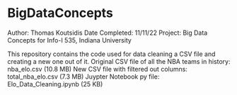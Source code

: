 # BigDataConcepts

Author: Thomas Koutsidis
Date Completed: 11/11/22
Project: Big Data Concepts for Info-I 535, Indiana University

This repository contains the code used for data cleaning a CSV file and creating a new one out of it.
Original CSV file of all the NBA teams in history: nba_elo.csv (10.8 MB)
New CSV file with filtered out columns: total_nba_elo.csv (7.3 MB)
Juypter Notebook py file: Elo_Data_Cleaning.ipynb (25 KB)


